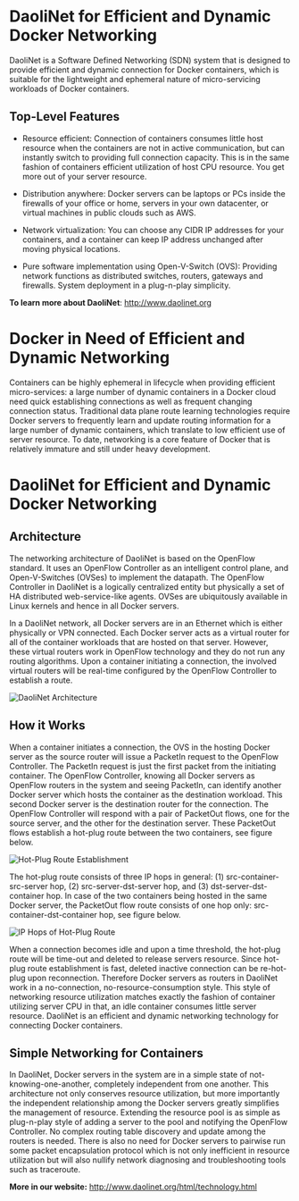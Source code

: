 DaoliNet for Efficient and Dynamic Docker Networking
=================

DaoliNet is a Software Defined Networking (SDN) system that is designed to provide efficient and dynamic connection for Docker containers, which is suitable for the lightweight and ephemeral nature of micro-servicing workloads of Docker containers.

Top-Level Features
------------------
* Resource efficient: Connection of containers consumes little host resource when the containers are not in active communication, but can instantly switch to providing full connection capacity. This is in the same fashion of containers efficient utilization of host CPU resource. You get more out of your server resource.

* Distribution anywhere: Docker servers can be laptops or PCs inside the firewalls of your office or home, servers in your own datacenter, or virtual machines in public clouds such as AWS.

* Network virtualization: You can choose any CIDR IP addresses for your containers, and a container can keep IP address unchanged after moving physical locations.

* Pure software implementation using Open-V-Switch (OVS): Providing network functions as distributed switches, routers, gateways and firewalls. System deployment in a plug-n-play simplicity.

**To learn more about DaoliNet**:  http://www.daolinet.org

Docker in Need of Efficient and Dynamic Networking
=================

Containers can be highly ephemeral in lifecycle when providing efficient micro-services: a large number of dynamic containers in a Docker cloud need quick establishing connections as well as frequent changing connection status. Traditional data plane route learning technologies require Docker servers to frequently learn and update routing information for a large number of dynamic containers, which translate to low efficient use of server resource. To date, networking is a core feature of Docker that is relatively immature and still under heavy development.

DaoliNet for Efficient and Dynamic Docker Networking
==========================================

Architecture
------------
The networking architecture of DaoliNet is based on the OpenFlow standard. It uses an OpenFlow Controller as an intelligent control plane, and Open-V-Switches (OVSes) to implement the datapath. The OpenFlow Controller in DaoliNet is a logically centralized entity but physically a set of HA distributed web-service-like agents. OVSes are ubiquitously available in Linux kernels and hence in all Docker servers.

In a DaoliNet network, all Docker servers are in an Ethernet which is either physically or VPN connected. Each Docker server acts as a virtual router for all of the container workloads that are hosted on that server. However, these virtual routers work in OpenFlow technology and they do not run any routing algorithms. Upon a container initiating a connection, the involved virtual routers will be real-time configured by the OpenFlow Controller to establish a route.

![DaoliNet Architecture](http://www.daolicloud.com/topology/topologynew.png)

How it Works
------------
When a container initiates a connection, the OVS in the hosting Docker server as the source router will issue a PacketIn request to the OpenFlow Controller. The PacketIn request is just the first packet from the initiating container. The OpenFlow Controller, knowing all Docker servers as OpenFlow routers in the system and seeing PacketIn, can identify another Docker server which hosts the container as the destination workload. This second Docker server is the destination router for the connection. The OpenFlow Controller will respond with a pair of PacketOut flows, one for the source server, and the other for the destination server. These PacketOut flows establish a hot-plug route between the two containers, see figure below.

![Hot-Plug Route Establishment](http://www.daolicloud.com/topology/topology2.png)

The hot-plug route consists of three IP hops in general: (1) src-container-src-server hop, (2) src-server-dst-server hop, and (3) dst-server-dst-container hop. In case of the two containers being hosted in the same Docker server, the PacketOut flow route consists of one hop only: src-container-dst-container hop, see figure below.

![IP Hops of Hot-Plug Route](http://www.daolicloud.com/topology/topology4.png)

When a connection becomes idle and upon a time threshold, the hot-plug route will be time-out and deleted to release servers resource. Since hot-plug route establishment is fast, deleted inactive connection can be re-hot-plug upon reconnection. Therefore Docker servers as routers in DaoliNet work in a no-connection, no-resource-consumption style. This style of networking resource utilization matches exactly the fashion of container utilizing server CPU in that, an idle container consumes little server resource. DaoliNet is an efficient and dynamic networking technology for connecting Docker containers.

Simple Networking for Containers
--------------------------------
In DaoliNet, Docker servers in the system are in a simple state of not-knowing-one-another, completely independent from one another. This architecture not only conserves resource utilization, but more importantly the independent relationship among the Docker servers greatly simplifies the management of resource. Extending the resource pool is as simple as plug-n-play style of adding a server to the pool and notifying the OpenFlow Controller. No complex routing table discovery and update among the routers is needed. There is also no need for Docker servers to pairwise run some packet encapsulation protocol which is not only inefficient in resource utilization but will also nullify network diagnosing and troubleshooting tools such as traceroute.

**More in our website:** http://www.daolinet.org/html/technology.html
